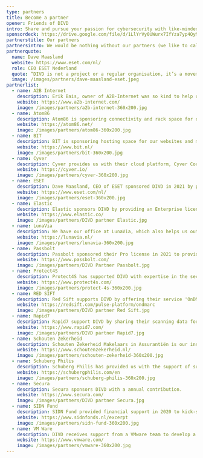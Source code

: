 ```yaml
---
type: partners
title: Become a partner
opener: Friends of DIVD
intro: Share and pursue your passion for cybersecurity with like-minded people while helping to create a safer digital world.
sponsordeck: https://drive.google.com/file/d/1LlYrVy0UWurx7IfYza7yp4QyMn-iZw4z/view?usp=sharing
partnerstitle: Our partners
partnersintro: We would be nothing without our partners (we like to call them friends) and therefore we truly appreciate them. Let us know if you would like to become a DIVD partner.
partnerquote:
  name: Dave Maasland
  website: https://www.eset.com/nl/
  role: CEO ESET Nederland
  quote: “DIVD is not a project or a regular organisation, it’s a movement, one that lives by the Credo “be the change you wish to see in the world” and we need more of those to progress in the field of digital security.”
  image: /images/partners/dave-maasland-eset.jpeg
partnerlist:
  - name: A2B Internet
    description: Erik Bais, owner of A2B-Internet was so kind to help us out getting our own Autonomous System. Since then, we have our own IP addresses to scan from.
    website: https://www.a2b-internet.com/
    image: /images/partners/a2b-internet-360x200.jpg
  - name: Atom86
    description: Atom86 is sponsoring connectivity and rack space for our scanning infrastructure.
    website: https://atom86.net/
    image: /images/partners/atom86-360x200.jpg
  - name: BIT
    description: BIT is sponsoring hosting space for our websites and mail server capacity.
    website: https://www.bit.nl/
    image: /images/partners/bit-360x200.jpg
  - name: Cyver
    description: Cyver provides us with their cloud platform, Cyver Core, which enables us to deliver security research reports with ticket handling.
    website: https://cyver.io/
    image: /images/partners/cyver-360x200.jpg
  - name: ESET
    description: Dave Maasland, CEO of ESET sponsored DIVD in 2021 by paying most of the costs of our AS. Since 2022 ESET has supported us with a serious donation and free licenses.
    website: https://www.eset.com/nl/
    image: /images/partners/eset-360x200.jpg
  - name: Elastic
    description: Elastic sponsors DIVD by providing an Enterprise license, enabling our teams to perform large-scale data analysis and power our SIEM solution for effective vulnerability detection and response.
    website: https://www.elastic.co/
    image: /images/partners/DIVD partner Elastic.jpg
  - name: LunaVia
    description: We have our office at LunaVia, which also helps us out with administrative tasks and acquiring funding for our DIVD Academy.
    website: https://lunavia.nl/
    image: /images/partners/lunavia-360x200.jpg
  - name: Passbolt
    description: Passbolt sponsored their Pro license in 2021 to provide our teams with a secure way to share passwords.
    website: https://www.passbolt.com/
    image: /images/partners/DIVD Partner Passbolt.jpg
  - name: Protect4S
    description: Protect4S has supported DIVD with expertise in the security of SAP systems and resources to scan the internet for vulnerabilities related to SAP systems.
    website: https://www.protect4s.com/
    image: /images/partners/protect-4s-360x200.jpg
  - name: RED SIFT
    description: Red Sift supports DIVD by offering their service 'OnDMARC' to improve our email security.
    website: https://redsift.com/pulse-platform/ondmarc
    image: /images/partners/DIVD partner Red Sift.jpg
  - name: Rapid7
    description: Rapid7 support DIVD by sharing their scanning data for our research.
    website: https://www.rapid7.com/
    image: /images/partners/DIVD partner Rapid7.jpg
  - name: Schouten Zekerheid
    description: Schouten Zekerheid Makelaars in Assurantiën is our insurance intermediary and supports us and our cause.
    website: https://www.schoutenzekerheid.nl/
    image: /images/partners/schouten-zekerheid-360x200.jpg
  - name: Schuberg Philis
    description: Schuberg Philis has provided us with the support of some of their employees and the equipment we have used for our scanning infrastructure.
    website: https://schubergphilis.com/en
    image: /images/partners/schuberg-philis-360x200.jpg
  - name: Secura
    description: Secura sponsors DIVD with a annual contribution.
    website: https://www.secura.com/
    image: /images/partners/DIVD partner Secura.jpg
  - name: SIDN Fund
    description: SIDN Fund provided financial support in 2020 to kick-start DIVD.
    website: https://www.sidnfonds.nl/excerpt
    image: /images/partners/sidn-fund-360x200.jpg
  - name: VM Ware
    description: DIVD receives support from a VMware team to develop a new scanning infrastructure, funded by the VMware Foundation through licenses and hardware funding.
    website: https://www.vmware.com/
    image: /images/partners/vmware-360x200.jpg
---
```


